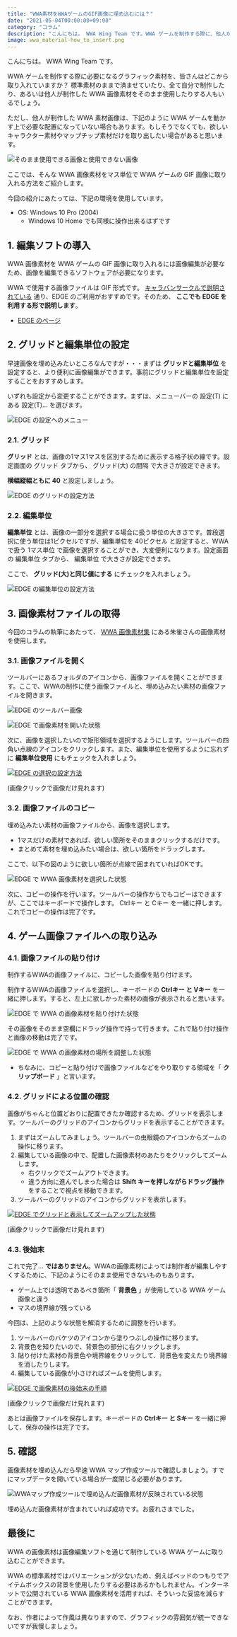 ```yaml
---
title: "WWA素材をWWAゲームのGIF画像に埋め込むには？"
date: "2021-05-04T00:00:00+09:00"
category: "コラム"
description: "こんにちは。 WWA Wing Team です。WWA ゲームを制作する際に、他人が制作した WWA 画像素材を使用する必要があると思います。ただし、他人が制作した WWA 素材画像は、WWA ゲームを動かす上で必要な配置になっていない場合もあります。ここでは、そんな WWA 画像素材をマス単位で WWA ゲームの GIF 画像に取り入れる方法をご紹介します。"
image: wwa_material-how_to_insert.png
---
```

こんにちは。 WWA Wing Team です。

WWA ゲームを制作する際に必要になるグラフィック素材を、皆さんはどこから取り入れていますか？ 標準素材のままで済ませていたり、全て自分で制作したり、あるいは他人が制作した WWA 画像素材をそのまま使用したりする人もいるでしょう。

ただし、他人が制作した WWA 素材画像は、下記のように WWA ゲームを動かす上で必要な配置になっていない場合もあります。もしそうでなくても、欲しいキャラクター素材やマップチップ素材だけを取り出したい場合があると思います。

![そのまま使用できる画像と使用できない画像](wwa_material_set_and_parts.png)

ここでは、そんな WWA 画像素材をマス単位で WWA ゲームの GIF 画像に取り入れる方法をご紹介します。

今回の紹介にあたっては、下記の環境を使用しています。

- OS: Windows 10 Pro (2004)
    - Windows 10 Home でも同様に操作出来るはずです

## 1. 編集ソフトの導入

WWA 画像素材を WWA ゲームの GIF 画像に取り入れるには画像編集が必要なため、画像を編集できるソフトウェアが必要になります。

WWA で使用する画像ファイルは GIF 形式です。 [キャラバンサークルで説明されている](https://wwajp.com/wwafaq.html) 通り、EDGE のご利用がおすすめです。そのため、 **ここでも EDGE を利用する形で説明します**。

- [EDGE のページ](http://takabosoft.com/edge)

## 2. グリッドと編集単位の設定

早速画像を埋め込みたいところなんですが・・・まずは **グリッドと編集単位** を設定すると、より便利に画像編集ができます。事前にグリッドと編集単位を設定することをおすすめします。

いずれも設定から変更することができます。まずは、メニューバーの 設定(T) にある 設定(T)... を選びます。

![EDGE の設定へのメニュー](edge_setting_menu.png)

### 2.1. グリッド

**グリッド** とは、画像の1マス1マスを区別するために表示する格子状の線です。設定画面の グリッド タブから、 グリッド(大) の間隔 で大きさが設定できます。

**横幅縦幅ともに 40** と設定しましょう。

![EDGE のグリッドの設定方法](edge_setting-grid_size.png)

### 2.2. 編集単位

**編集単位** とは、画像の一部分を選択する場合に扱う単位の大きさです。普段選択に使う単位は1ピクセルですが、編集単位を 40ピクセル と設定すると、WWAで扱う 1マス単位 で画像を選択することができ、大変便利になります。設定画面の 編集単位 タブから、 編集単位 で大きさが設定できます。

ここで、 **グリッド(大)と同じ値にする** にチェックを入れましょう。

![EDGE の編集単位の設定方法](edge_setting-edit_unit_size.png)

## 3. 画像素材ファイルの取得

今回のコラムの執筆にあたって、 [WWA 画像素材集](https://wwajp.com/material.html) にある朱雀さんの画像素材を使用します。

### 3.1. 画像ファイルを開く

ツールバーにあるフォルダのアイコンから、画像ファイルを開くことができます。ここで、WWAの制作に使う画像ファイルと、埋め込みたい素材の画像ファイルを開きます。

![EDGE のツールバー画像](edge_toolbar-open.png)

![EDGE で画像素材を開いた状態](edge_wwa_material_opened.png)

次に、画像を選択したいので矩形領域を選択するようにします。ツールバーの四角い点線のアイコンをクリックします。また、編集単位を使用するように忘れずに **編集単位使用** にもチェックを入れましょう。

[![EDGE の選択の設定方法](edge_set_edit_unit_with_select.png)](edge_set_edit_unit_with_select.png)

(画像クリックで画像だけ見れます)

### 3.2. 画像ファイルのコピー

埋め込みたい素材の画像ファイルから、画像を選択します。

- 1マスだけの素材であれば、欲しい箇所をそのままクリックするだけです。
- まとめて素材を埋め込みたい場合は、欲しい箇所をドラッグします。

ここで、以下の図のように欲しい箇所が点線で囲まれていればOKです。

![EDGE で WWA 画像素材を選択した状態](edge_selecting_wwa_material_unit.png)

次に、コピーの操作を行います。ツールバーの操作からでもコピーはできますが、ここではキーボードで操作します。 Ctrlキー と Cキー を一緒に押します。これでコピーの操作は完了です。

## 4. ゲーム画像ファイルへの取り込み

### 4.1. 画像ファイルの貼り付け

制作するWWAの画像ファイルに、コピーした画像を貼り付けます。

制作するWWAの画像ファイルを選択し、キーボードの **Ctrlキー と Vキー** を一緒に押します。すると、左上に欲しかった素材の画像が表示されると思います。

![EDGE で WWA の画像素材を貼り付けた状態](edge_paste_wwa_material_unit.png)

その画像をそのまま空欄にドラッグ操作で持って行きます。これで貼り付け操作と画像の移動は完了です。

![EDGE で WWA の画像素材の場所を調整した状態](edge_move_wwa_material_unit.png)

- ちなみに、コピーと貼り付けで画像ファイルなどをやり取りする領域を「 **クリップボード** 」と言います。

### 4.2. グリッドによる位置の確認

画像がちゃんと位置どおりに配置できたか確認するため、グリッドを表示します。ツールバーのグリッドのアイコンからグリッドを表示することができます。

1. まずはズームしてみましょう。ツールバーの虫眼鏡のアイコンからズームの操作に移ります。
2. 編集している画像の中で、配置した画像素材のあたりをクリックしてズームします。
    - 右クリックでズームアウトできます。
    - 違う方向に進んでしまった場合は **Shift キーを押しながらドラッグ操作** をすることで視点を移動できます。
3. ツールバーのグリッドのアイコンからグリッドを表示します。

[![EDGE でグリッドと表示してズームアップした状態](edge_zoom_up_wwa_game_image.png)](edge_zoom_up_wwa_game_image.png)

(画像クリックで画像だけ見れます)

### 4.3. 後始末

これで完了... **ではありません**。WWAの画像素材によっては制作者が編集しやすくするために、下記のようにそのまま使用できないものもあります。

- ゲーム上では透明であるべき箇所「 **背景色** 」が使用している WWA ゲーム画像と違う
- マスの境界線が残っている

今回は、上記のような状態を解消するために調整を行います。

1. ツールバーのバケツのアイコンから塗りつぶしの操作に移ります。
2. 背景色を知りたいので、背景色の部分に右クリックします。
3. 貼り付けた素材の背景色や境界線をクリックして、背景色を変えたり境界線を消したりします。
4. 編集している画像が小さければズームを使用します。

[![EDGE で画像素材の後始末の手順](edge_adjust_wwa_game_image.png)](edge_adjust_wwa_game_image.png)

(画像クリックで画像だけ見れます)

あとは画像ファイルを保存します。キーボードの **Ctrlキー と Sキー** を一緒に押して、保存の操作は完了です。

## 5. 確認

画像素材を埋め込んだら早速 WWA マップ作成ツールで確認しましょう。すでにマップデータを開いている場合が一度閉じる必要があります。

![WWAマップ作成ツールで埋め込んだ画像素材が反映されている状態](wwamk_check_inserted_wwa_material_unit.png)

埋め込んだ画像素材が含まれていれば成功です。お疲れさまでした。

## 最後に

WWA の画像素材は画像編集ソフトを通じて制作している WWA ゲームに取り込むことができます。

WWA の標準素材ではバリエーションが少ないため、例えばベッドのつもりでアイテムボックスの背景を使用したりする必要はあるかもしれません。インターネットで公開されている WWA 画像素材を活用すれば、そういった妥協を減らすことができます。

なお、作者によって作風は異なりますので、グラフィックの雰囲気が統一できないですが我慢しましょう。
